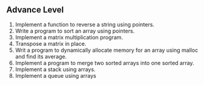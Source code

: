 ## Advance Level
1. Implement a function to reverse a string using pointers.
2. Write a program to sort an array using pointers.
3. Implement a matrix multiplication program.
4. Transpose a matrix in place.
5. Writ a program to dynamically allocate memory for an array using malloc and find its average.
6. Implement a program to merge two sorted arrays into one sorted array.
7. Implement a stack using arrays.
8. Implement a queue using arrays
